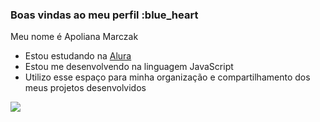 ### Boas vindas ao meu perfil :blue_heart

Meu nome é Apoliana Marczak

- Estou estudando na [Alura](https://www.alura.com.br)
- Estou me desenvolvendo na linguagem JavaScript
- Utilizo esse espaço para minha organização e compartilhamento dos meus projetos desenvolvidos

![](https://media.tenor.com/l95sYC9aZMwAAAAd/real-madrid.gif)

